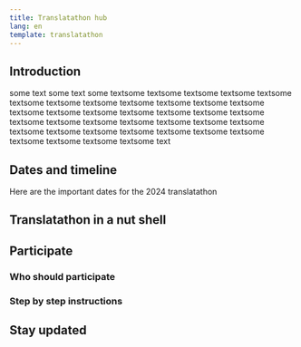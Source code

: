 ```yaml
---
title: Translatathon hub
lang: en
template: translatathon
---
```


<CardContainer>
  <EmojiCard
    emoji=':money_with_wings:'
    title='Help translate'
    description='[some text]'
  />
  <EmojiCard
    emoji=':money_with_wings:'
    title='Win prizes'
    description='[some text]'
  />
  <EmojiCard
    emoji=':closed_lock_with_key:'
    title='Have fun'
    description='[some text]'
  />
</CardContainer>

## Introduction

some text some text some textsome textsome textsome textsome textsome textsome textsome textsome textsome textsome textsome textsome textsome textsome textsome textsome textsome textsome textsome textsome textsome textsome textsome textsome textsome textsome textsome textsome textsome textsome textsome textsome textsome textsome textsome textsome textsome text

## Dates and timeline

Here are the important dates for the 2024 translatathon

<DatesAndTimeline />

## Translatathon in a nut shell

## Participate

### Who should participate

### Step by step instructions

## Stay updated

<ApplyNow />